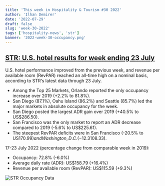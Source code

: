 ```yaml
---
title: 'This week in Hospitality & Tourism #30 2022'
author: 'Ilhan Demirer'
date: '2022-07-29'
draft: false
slug: 'week-30-2022'
tags: ['hospitality-news', 'str']
banner: '2022-week-30-occupancy.png'
---
```


## [STR: U.S. hotel results for week ending 23 July](https://str.com/press-release/str-us-hotel-results-week-ending-23-july)

U.S. hotel performance improved from the previous week, and revenue per available room (RevPAR) reached an all-time high on a nominal basis, according to STR‘s latest data through 23 July.

- Among the Top 25 Markets, Orlando reported the only occupancy increase over 2019 (+2.2% to 81.8%).
- San Diego (87.1%), Oahu Island (86.2%) and Seattle (85.7%) led the major markets in absolute occupancy for the week.
- San Diego posted the largest ADR gain over 2019 (+40.5% to US$286.50).
- San Francisco was the only market to report an ADR decrease compared to 2019 (-5.6% to US$225.61).
- The steepest RevPAR deficits were in San Francisco (-20.5% to US$170.99) and Washington, D.C. (-12.3% to US$108.33).

17-23 July 2022 (percentage change from comparable week in 2019):

- Occupancy: 72.8% (-6.0%)
- Average daily rate (ADR): US$158.79 (+16.4%)
- Revenue per available room (RevPAR): US$115.59 (+9.3%)

![STR Occupancy Data](/images/blogimages/2022-week-30-occupancy.png)
